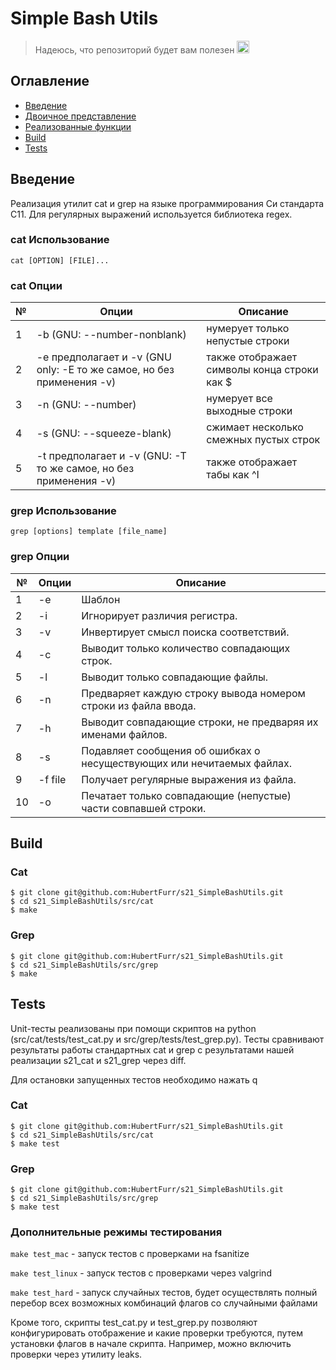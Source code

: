 # Simple Bash Utils

> Надеюсь, что репозиторий будет вам полезен <img src="misc/heart_21_x10.gif" alt="drawing" width="20" height="20"/> 

## Оглавление
* [Введение](#Введение)
* [Двоичное представление](#Двоичное-представление)
* [Реализованные функции](#Реализованные-функции)
* [Build](#build)
* [Tests](#tests)

## Введение

Реализация утилит cat и grep на языке программирования Си стандарта C11. Для регулярных выражений используется библиотека regex.

### cat Использование

`cat [OPTION] [FILE]...`

### cat Опции

| № | Опции | Описание |
| ------ | ------ | ------ |
| 1 | -b (GNU: --number-nonblank) | нумерует только непустые строки |
| 2 | -e предполагает и -v (GNU only: -E то же самое, но без применения -v) | также отображает символы конца строки как $  |
| 3 | -n (GNU: --number) | нумерует все выходные строки |
| 4 | -s (GNU: --squeeze-blank) | сжимает несколько смежных пустых строк |
| 5 | -t предполагает и -v (GNU: -T то же самое, но без применения -v) | также отображает табы как ^I |

### grep Использование

`grep [options] template [file_name]`

### grep Опции

| № | Опции | Описание |
| ------ | ------ | ------ |
| 1 | -e | Шаблон |
| 2 | -i | Игнорирует различия регистра.  |
| 3 | -v | Инвертирует смысл поиска соответствий. |
| 4 | -c | Выводит только количество совпадающих строк. |
| 5 | -l | Выводит только совпадающие файлы.  |
| 6 | -n | Предваряет каждую строку вывода номером строки из файла ввода. |
| 7 | -h | Выводит совпадающие строки, не предваряя их именами файлов. |
| 8 | -s | Подавляет сообщения об ошибках о несуществующих или нечитаемых файлах. |
| 9 | -f file | Получает регулярные выражения из файла. |
| 10 | -o | Печатает только совпадающие (непустые) части совпавшей строки. |

## Build

### Cat
```
$ git clone git@github.com:HubertFurr/s21_SimpleBashUtils.git
$ cd s21_SimpleBashUtils/src/cat
$ make
```

### Grep
```
$ git clone git@github.com:HubertFurr/s21_SimpleBashUtils.git
$ cd s21_SimpleBashUtils/src/grep
$ make
```

## Tests
Unit-тесты реализованы при помощи скриптов на python (src/cat/tests/test_cat.py и src/grep/tests/test_grep.py). Тесты сравнивают результаты работы стандартных cat и grep с результатами нашей реализации s21_cat и s21_grep через diff. 

Для остановки запущенных тестов необходимо нажать q

### Cat
```
$ git clone git@github.com:HubertFurr/s21_SimpleBashUtils.git
$ cd s21_SimpleBashUtils/src/cat
$ make test
```

### Grep
```
$ git clone git@github.com:HubertFurr/s21_SimpleBashUtils.git
$ cd s21_SimpleBashUtils/src/grep
$ make test
```

### Дополнительные режимы тестирования

`make test_mac` - запуск тестов с проверками на fsanitize

`make test_linux` - запуск тестов с проверками через valgrind

`make test_hard` - запуск случайных тестов, будет осуществлять полный перебор всех возможных комбинаций флагов со случайными файлами

Кроме того, скрипты test_cat.py и test_grep.py позволяют конфигурировать отображение и какие проверки требуются, путем установки флагов в начале скрипта. Например, можно включить проверки через утилиту leaks.